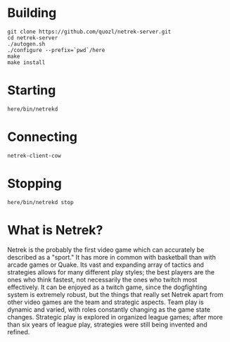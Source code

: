 # Building

```
git clone https://github.com/quozl/netrek-server.git
cd netrek-server
./autogen.sh
./configure --prefix=`pwd`/here
make
make install
```

# Starting

```
here/bin/netrekd
```

# Connecting

```
netrek-client-cow
```

# Stopping

```
here/bin/netrekd stop
```

# What is Netrek?

Netrek is the probably the first video game which can accurately be described as a "sport." It has more in common with basketball than with arcade games or Quake. Its vast and expanding array of tactics and strategies allows for many different play styles; the best players are the ones who think fastest, not necessarily the ones who twitch most effectively. It can be enjoyed as a twitch game, since the dogfighting system is extremely robust, but the things that really set Netrek apart from other video games are the team and strategic aspects. Team play is dynamic and varied, with roles constantly changing as the game state changes. Strategic play is explored in organized league games; after more than six years of league play, strategies were still being invented and refined. 

